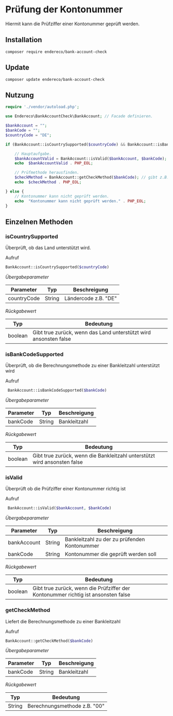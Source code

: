 # Prüfung der Kontonummer

Hiermit kann die Prüfziffer einer Kontonummer geprüft werden.

## Installation

```
composer require endereco/bank-account-check
```

## Update

```
composer update endereco/bank-account-check
```

## Nutzung

```php 
require './vendor/autoload.php';

use Endereco\BankAccountCheck\BankAccount; // Facade definieren.

$bankAccount = "";
$bankCode = "";
$countryCode = "DE";

if (BankAccount::isCountrySupported($countryCode) && BankAccount::isBankCodeSupported($bankCode)) {

    // Hauptaufgabe.
    $bankAccountValid = BankAccount::isValid($bankAccount, $bankCode); // true oder false.
    echo  $bankAccountValid . PHP_EOL;

    // Prüfmethode herausfinden.
    $checkMethod = BankAccount::getCheckMethod($bankCode); // gibt z.B. "08" zurück.
    echo  $checkMethod . PHP_EOL;

} else {
    // Kontonummer kann nicht geprüft werden.
    echo  "Kontonummer kann nicht geprüft werden." . PHP_EOL;
}

```

## Einzelnen Methoden

### isCountrySupported

Überprüft, ob das Land unterstützt wird.

Aufruf
``` php
BankAccount::isCountrySupported($countryCode)
```

*Übergabeparameter*

| Parameter | Typ | Beschreigung |
| ---- | --- | --------- |
| countryCode | String | Ländercode z.B. "DE"|

*Rückgabewert*

| Typ | Bedeutung |
| ---- | --------- |
| boolean | Gibt true zurück, wenn das Land unterstützt wird ansonsten false |

### isBankCodeSupported

Überprüft, ob die Berechnungsmethode zu einer Bankleitzahl unterstützt wird

Aufruf
``` php
 BankAccount::isBankCodeSupported($bankCode)
```

*Übergabeparameter*

| Parameter | Typ | Beschreigung |
| ---- | --- | --------- |
| bankCode | String | Bankleitzahl|

*Rückgabewert*

| Typ | Bedeutung |
| ---- | --------- |
| boolean | Gibt true zurück, wenn die Bankleitzahl unterstützt wird ansonsten false |

### isValid

Überprüft ob die Prüfziffer einer Kontonummer richtig ist

Aufruf
``` php
 BankAccount::isValid($bankAccount, $bankCode)
```

*Übergabeparameter*

| Parameter | Typ | Beschreigung |
| ---- | --- | --------- |
| bankAccount | String | Bankleitzahl zu der zu prüfenden Kontonummer|
| bankCode | String | Kontonummer die geprüft werden soll |

*Rückgabewert*

| Typ | Bedeutung |
| ---- | --------- |
| boolean | Gibt true zurück, wenn die Prüfziffer der Kontonummer richtig ist ansonsten false |

### getCheckMethod

Liefert die Berechnungsmethode zu einer Bankleitzahl

Aufruf
``` php
BankAccount::getCheckMethod($bankCode)
```

*Übergabeparameter*

| Parameter | Typ | Beschreigung |
| ---- | --- | --------- |
| bankCode | String | Bankleitzahl|

*Rückgabewert*

| Typ | Bedeutung |
| ---- | --------- |
| String | Berechnungsmethode z.B. "00" |